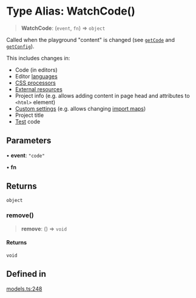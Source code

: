 # Type Alias: WatchCode()

> **WatchCode**: (`event`, `fn`) => `object`

Called when the playground "content" is changed (see [`getCode`](https://livecodes.io/docs/sdk/js-ts#getcode) and [`getConfig`](https://livecodes.io/docs/sdk/js-ts#getcode)).

This includes changes in:
- Code (in editors)
- Editor [languages](https://livecodes.io/docs/languages/)
- [CSS processors](https://livecodes.io/docs/features/css#css-processors)
- [External resources](https://livecodes.io/docs/features/external-resources)
- Project info (e.g. allows adding content in page head and attributes to `<html>` element)
- [Custom settings](https://livecodes.io/docs/advanced/custom-settings) (e.g. allows changing [import maps](https://livecodes.io/docs/features/module-resolution#custom-module-resolution))
- Project title
- [Test](https://livecodes.io/docs/features/tests) code

## Parameters

• **event**: `"code"`

• **fn**

## Returns

`object`

### remove()

> **remove**: () => `void`

#### Returns

`void`

## Defined in

[models.ts:248](https://github.com/live-codes/livecodes/blob/cb27ceefa2a66654546a0dff30f283a321a06684/src/sdk/models.ts#L248)